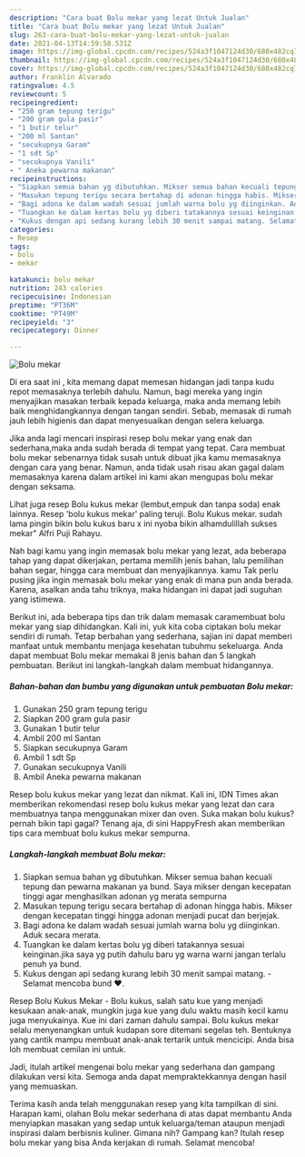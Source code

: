 ```yaml
---
description: "Cara buat Bolu mekar yang lezat Untuk Jualan"
title: "Cara buat Bolu mekar yang lezat Untuk Jualan"
slug: 263-cara-buat-bolu-mekar-yang-lezat-untuk-jualan
date: 2021-04-13T14:59:58.531Z
image: https://img-global.cpcdn.com/recipes/524a3f1047124d30/680x482cq70/bolu-mekar-foto-resep-utama.jpg
thumbnail: https://img-global.cpcdn.com/recipes/524a3f1047124d30/680x482cq70/bolu-mekar-foto-resep-utama.jpg
cover: https://img-global.cpcdn.com/recipes/524a3f1047124d30/680x482cq70/bolu-mekar-foto-resep-utama.jpg
author: Franklin Alvarado
ratingvalue: 4.5
reviewcount: 5
recipeingredient:
- "250 gram tepung terigu"
- "200 gram gula pasir"
- "1 butir telur"
- "200 ml Santan"
- "secukupnya Garam"
- "1 sdt Sp"
- "secukupnya Vanili"
- " Aneka pewarna makanan"
recipeinstructions:
- "Siapkan semua bahan yg dibutuhkan. Mikser semua bahan kecuali tepung dan pewarna makanan ya bund. Saya mikser dengan kecepatan tinggi agar menghasilkan adonan yg merata sempurna"
- "Masukan tepung terigu secara bertahap di adonan hingga habis. Mikser dengan kecepatan tinggi hingga adonan menjadi pucat dan berjejak."
- "Bagi adona ke dalam wadah sesuai jumlah warna bolu yg diinginkan. Aduk secara merata."
- "Tuangkan ke dalam kertas bolu yg diberi tatakannya sesuai keinginan.jika saya yg putih dahulu baru yg warna warni jangan terlalu penuh ya bund."
- "Kukus dengan api sedang kurang lebih 30 menit sampai matang. Selamat mencoba bund ❤️."
categories:
- Resep
tags:
- bolu
- mekar

katakunci: bolu mekar 
nutrition: 243 calories
recipecuisine: Indonesian
preptime: "PT36M"
cooktime: "PT49M"
recipeyield: "3"
recipecategory: Dinner

---
```



![Bolu mekar](https://img-global.cpcdn.com/recipes/524a3f1047124d30/680x482cq70/bolu-mekar-foto-resep-utama.jpg)

Di era  saat ini , kita memang dapat memesan hidangan jadi tanpa kudu repot memasaknya terlebih dahulu. Namun, bagi mereka yang ingin menyajikan masakan terbaik kepada keluarga, maka anda memang lebih baik menghidangkannya dengan tangan sendiri. Sebab, memasak di rumah jauh lebih higienis dan dapat menyesuaikan dengan selera keluarga.

Jika anda lagi mencari inspirasi resep bolu mekar yang enak dan sederhana,maka anda sudah berada di tempat yang tepat. Cara membuat bolu mekar  sebenarnya tidak susah untuk dibuat jika kamu memasaknya dengan cara yang benar. Namun, anda tidak usah risau akan gagal dalam memasaknya 
karena dalam artikel ini kami akan mengupas bolu mekar dengan seksama.  

Lihat juga resep Bolu kukus mekar (lembut,empuk dan tanpa soda) enak lainnya. Resep &#39;bolu kukus mekar&#39; paling teruji. Bolu Kukus mekar. sudah lama pingin bikin bolu kukus baru x ini nyoba bikin alhamdulillah sukses mekar&#34; Alfri Puji Rahayu.

Nah bagi kamu yang ingin memasak bolu mekar yang lezat, ada beberapa tahap yang dapat dikerjakan, pertama memilih jenis bahan, lalu pemilihan bahan segar, hingga cara membuat dan menyajikannya. kamu Tak perlu pusing jika ingin memasak bolu mekar yang enak di mana pun anda berada. Karena, asalkan anda  tahu triknya, maka hidangan ini dapat jadi suguhan yang istimewa.

Berikut ini, ada beberapa tips dan trik dalam memasak caramembuat bolu mekar yang siap dihidangkan. Kali ini, yuk kita coba ciptakan bolu mekar sendiri di rumah. Tetap berbahan yang sederhana, sajian ini dapat memberi manfaat untuk membantu menjaga kesehatan tubuhmu sekeluarga. Anda dapat membuat Bolu mekar memakai 8 jenis bahan dan 5 langkah pembuatan. Berikut ini langkah-langkah dalam membuat hidangannya.

<!--inarticleads1-->

##### Bahan-bahan dan bumbu yang digunakan untuk pembuatan Bolu mekar:

1. Gunakan 250 gram tepung terigu
1. Siapkan 200 gram gula pasir
1. Gunakan 1 butir telur
1. Ambil 200 ml Santan
1. Siapkan secukupnya Garam
1. Ambil 1 sdt Sp
1. Gunakan secukupnya Vanili
1. Ambil  Aneka pewarna makanan


Resep bolu kukus mekar yang lezat dan nikmat. Kali ini, IDN Times akan memberikan rekomendasi resep bolu kukus mekar yang lezat dan cara membuatnya tanpa menggunakan mixer dan oven. Suka makan bolu kukus? pernah bikin tapi gagal? Tenang aja, di sini HappyFresh akan memberikan tips cara membuat bolu kukus mekar sempurna. 

<!--inarticleads2-->

##### Langkah-langkah membuat Bolu mekar:

1. Siapkan semua bahan yg dibutuhkan. Mikser semua bahan kecuali tepung dan pewarna makanan ya bund. Saya mikser dengan kecepatan tinggi agar menghasilkan adonan yg merata sempurna
1. Masukan tepung terigu secara bertahap di adonan hingga habis. Mikser dengan kecepatan tinggi hingga adonan menjadi pucat dan berjejak.
1. Bagi adona ke dalam wadah sesuai jumlah warna bolu yg diinginkan. Aduk secara merata.
1. Tuangkan ke dalam kertas bolu yg diberi tatakannya sesuai keinginan.jika saya yg putih dahulu baru yg warna warni jangan terlalu penuh ya bund.
1. Kukus dengan api sedang kurang lebih 30 menit sampai matang. - Selamat mencoba bund ❤️.


Resep Bolu Kukus Mekar - Bolu kukus, salah satu kue yang menjadi kesukaan anak-anak, mungkin juga kue yang dulu waktu masih kecil kamu juga menyukainya. Kue ini dari zaman dahulu sampai. Bolu kukus mekar selalu menyenangkan untuk kudapan sore ditemani segelas teh. Bentuknya yang cantik mampu membuat anak-anak tertarik untuk mencicipi. Anda bisa loh membuat cemilan ini untuk. 

Jadi, itulah artikel mengenai  bolu mekar  yang sederhana dan gampang dilakukan versi kita. Semoga anda dapat mempraktekkannya dengan hasil yang memuaskan. 

Terima kasih anda telah menggunakan resep yang kita tampilkan di sini. Harapan kami, olahan  Bolu mekar sederhana di atas dapat membantu Anda menyiapkan masakan yang sedap untuk keluarga/teman ataupun menjadi inspirasi dalam berbisnis kuliner. Gimana nih? Gampang kan? Itulah resep bolu mekar yang bisa Anda kerjakan di rumah. Selamat mencoba!

